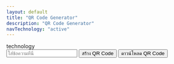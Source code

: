 ```yaml
---
layout: default
title: "QR Code Generator"
description: "QR Code Generator"
navTechnology: "active"
---
```

<div class="col-md-12 mb-2">technology</div>

<script src="https://cdn.jsdelivr.net/npm/qrcodejs/qrcode.min.js"></script>
<div class="col-md-6 offset-md-3">
    <div class="text-center">
        <input type="text" id="text" placeholder="ใส่ข้อความที่นี่" class="form-control input-lg m-3">
        <button class="btn btn-success btn-lg m-1" onclick="generateQRCode()">สร้าง QR Code</button>
        <button class="btn btn-primary btn-lg m-1" onclick="downloadQRCode()">ดาวน์โหลด QR Code</button>
        <center>
            <div id="qrcode" style="margin:20px;"></div>
        </center>
    </div>
</div>
<script>
    function generateQRCode() {
        const container = document.getElementById('qrcode');
        container.innerHTML = ''; // ล้างของเก่า
        const text = document.getElementById('text').value;
        new QRCode(container, {
            text: text,
            width: 256,
            height: 256,
            colorDark : "#000000",
            colorLight : "#ffffff",
            correctLevel : QRCode.CorrectLevel.H
        });
    }
    function downloadQRCode() {
        const canvas = document.querySelector('#qrcode canvas');
        if (!canvas) {
            alert("กรุณาสร้าง QR Code ก่อนดาวน์โหลด");
            return;
        }
        const border = 40; // ขนาดกรอบขาว (px)
        const qrSize = canvas.width;
        const newSize = qrSize + border * 2;
        const borderedCanvas = document.createElement('canvas');
        borderedCanvas.width = newSize;
        borderedCanvas.height = newSize;
        const ctx = borderedCanvas.getContext('2d');
        // เติมพื้นหลังสีขาว
        ctx.fillStyle = '#ffffff';
        ctx.fillRect(0, 0, newSize, newSize);
        // วาด QR code ตรงกลาง
        ctx.drawImage(canvas, border, border);
        // ดาวน์โหลด
        const link = document.createElement('a');
        link.href = borderedCanvas.toDataURL('image/png');
        link.download = 'kris-p19-qr-code.png';
        document.body.appendChild(link);
        link.click();
        document.body.removeChild(link);
    }
</script>